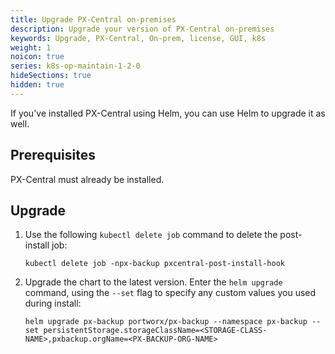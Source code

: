 ```yaml
---
title: Upgrade PX-Central on-premises
description: Upgrade your version of PX-Central on-premises
keywords: Upgrade, PX-Central, On-prem, license, GUI, k8s
weight: 1
noicon: true
series: k8s-op-maintain-1-2-0
hideSections: true
hidden: true
---
```


If you've installed PX-Central using Helm, you can use Helm to upgrade it as well.

## Prerequisites

PX-Central must already be installed.

## Upgrade

1. Use the following `kubectl delete job` command to delete the post-install job:

    ```text
    kubectl delete job -npx-backup pxcentral-post-install-hook
    ```

2. Upgrade the chart to the latest version. Enter the `helm upgrade` command, using the `--set` flag to specify any custom values you used during install:

    ```text
    helm upgrade px-backup portworx/px-backup --namespace px-backup --set persistentStorage.storageClassName=<STORAGE-CLASS-NAME>,pxbackup.orgName=<PX-BACKUP-ORG-NAME>
    ```
